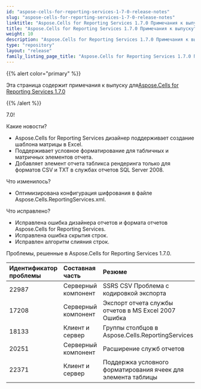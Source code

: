 ```yaml
---
id: "aspose-cells-for-reporting-services-1-7-0-release-notes"
slug: "aspose-cells-for-reporting-services-1-7-0-release-notes"
linktitle: "Aspose.Cells for Reporting Services 1.7.0 Примечания к выпуску"
title: "Aspose.Cells for Reporting Services 1.7.0 Примечания к выпуску"
weight: 10
description: "Aspose.Cells for Reporting Services 1.7.0 Примечания к выпуску – the latest updates and fixes."
type: "repository"
layout: "release"
family_listing_page_title: "Aspose.Cells for Reporting Services 1.7.0 Примечания к выпуску"
---
```

{{% alert color="primary" %}} 

 Эта страница содержит примечания к выпуску для[Aspose.Cells for Reporting Services 1.7.0](https://releases.aspose.com/cells/reportingservices/new-releases/aspose.cells-for-reporting-services-1.7.0/)

{{% /alert %}} 

7.0! 

 Какие новости?

- Aspose.Cells for Reporting Services дизайнер поддерживает создание шаблона матрицы в Excel.
- Поддерживает условное форматирование для табличных и матричных элементов отчета.
- Добавляет элемент отчета табликса рендеринга только для форматов CSV и TXT в службах отчетов SQL Server 2008.

 Что изменилось?

- Оптимизирована конфигурация шифрования в файле Aspose.Cells.ReportingServices.xml.

 Что исправлено?



- Исправлена ошибка дизайнера отчетов и формата отчетов Aspose.Cells for Reporting Services.
- Исправлена ошибка скрытия строк.
- Исправлен алгоритм слияния строк.

 Проблемы, решенные в Aspose.Cells for Reporting Services 1.7.0.



|**Идентификатор проблемы** |**Составная часть** |**Резюме** |
|:- |:- |:- |
|22987 | Серверный компонент| SSRS CSV Проблема с кодировкой экспорта|
|17208 | Серверный компонент| Экспорт отчета службы отчетов в MS Excel 2007 Ошибка|
|18133 | Клиент и сервер| Группы столбцов в Aspose.Cells.ReportingServices|
|20251 | Серверный компонент| Расширение служб отчетов|
|22371 | Клиент и сервер| Поддержка условного форматирования ячеек для элемента таблицы|

